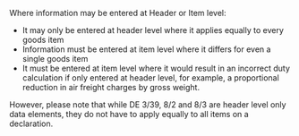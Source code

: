 Where information may be entered at Header or Item level:

*   It may only be entered at header level where it applies equally to every goods item
*   Information must be entered at item level where it differs for even a single goods item
*   It must be entered at item level where it would result in an incorrect duty calculation if only entered at header level, for example, a proportional reduction in air freight charges by gross weight.

However, please note that while DE 3/39, 8/2 and 8/3 are header level only data elements, they do not have to apply equally to all items on a declaration.